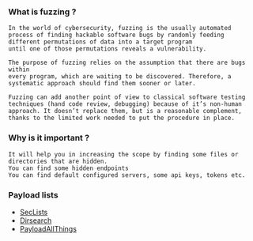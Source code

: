 ### What is fuzzing ?
````
In the world of cybersecurity, fuzzing is the usually automated process of finding hackable software bugs by randomly feeding different permutations of data into a target program 
until one of those permutations reveals a vulnerability. 

The purpose of fuzzing relies on the assumption that there are bugs within 
every program, which are waiting to be discovered. Therefore, a systematic approach should find them sooner or later.

Fuzzing can add another point of view to classical software testing techniques (hand code review, debugging) because of it’s non-human approach. It doesn’t replace them, but is a reasonable complement, thanks to the limited work needed to put the procedure in place.
````
### Why is it important ?
````
It will help you in increasing the scope by finding some files or directories that are hidden.  
You can find some hidden endpoints
You can find default configured servers, some api keys, tokens etc.
````
### Payload lists 

* [SecLists](https://github.com/danielmiessler/SecLists)
* [Dirsearch](https://github.com/maurosoria/dirsearch)
* [PayloadAllThings](https://github.com/swisskyrepo/PayloadsAllTheThings)